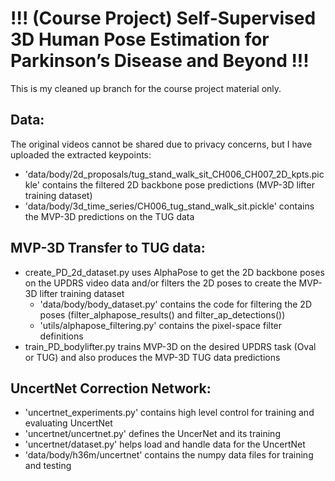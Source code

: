 # !!! (Course Project) Self-Supervised 3D Human Pose Estimation for Parkinson’s Disease and Beyond !!!

This is my cleaned up branch for the course project material only.

## Data:
The original videos cannot be shared due to privacy concerns, but I have uploaded the extracted keypoints:
- 'data/body/2d_proposals/tug_stand_walk_sit_CH006_CH007_2D_kpts.pickle' contains the filtered 2D backbone pose predictions (MVP-3D lifter training dataset)
- 'data/body/3d_time_series/CH006_tug_stand_walk_sit.pickle' contains the MVP-3D predictions on the TUG data

## MVP-3D Transfer to TUG data:
- create_PD_2d_dataset.py uses AlphaPose to get the 2D backbone poses on the UPDRS video data and/or filters the 2D poses to create the MVP-3D lifter training dataset
    - 'data/body/body_dataset.py' contains the code for filtering the 2D poses (filter_alphapose_results() and filter_ap_detections()) 
    - 'utils/alphapose_filtering.py' contains the pixel-space filter definitions
- train_PD_bodylifter.py trains MVP-3D on the desired UPDRS task (Oval or TUG) and also produces the MVP-3D TUG data predictions

## UncertNet Correction Network:

- 'uncertnet_experiments.py' contains high level control for training and evaluating UncertNet
- 'uncertnet/uncertnet.py' defines the UncerNet and its training
- 'uncertnet/dataset.py' helps load and handle data for the UncertNet
- 'data/body/h36m/uncertnet' contains the numpy data files for training and testing
